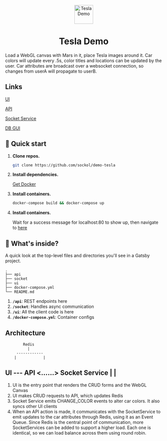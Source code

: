 <p align="center">
  <img alt="Tesla Demo" src="https://www.tesla.com/themes/custom/tesla_frontend/assets/favicons/favicon.ico" width="60" /> 
</p>
<h1 align="center">
  Tesla Demo
</h1>

Load a WebGL canvas with Mars in it, place Tesla images around it. 
Car colors will update every .5s, color titles and locations can be updated by the user.
Car attributes are broadcast over a websocket connection, so changes from userA will propagate to userB.

## Links 

[UI](localhost:80)

[API](localhost:81)

[Socket Service](localhost:81)

[DB GUI](http://localhost:8081/)

## 🚀 Quick start

1.  **Clone repos.**

    ```sh 
    git clone https://github.com/sockol/demo-tesla
    ```

2.  **Install dependencies.**

    [Get Docker](https://www.docker.com/products/docker-desktop)
 
3.  **Install containers.**

    ```sh 
    docker-compose build && docker-compose up
    ```
4.  **Install containers.**

    Wait for a success message for localhost:80 to show up, then navigate to [here](localhost:80)


## 🧐 What's inside?

A quick look at the top-level files and directories you'll see in a Gatsby project.

    .
    ├── api
    ├── socket
    ├── ui
    ├── docker-compose.yml 
    └── README.md

  1.  **`/api`**: REST endpoints here
  2.  **`/socket`**: Handles async communication
  3.  **`/ui`**: All the client code is here
  4.  **`/docker-compose.yml`**: Container configs

## Architecture 

            Redis
              |
         ------------
        |            |
UI --- API <......> Socket Service
|                    |
 --------------------

1. UI is the entry point that renders the CRUD forms and the WebGL Canvas
2. UI makes CRUD requests to API, which updates Redis
3. Socket Service emits CHANGE_COLOR events to alter car colors. It also syncs other UI clients 
4. When an API action is made, it communicates with the SocketService to emit updates to the car attributes through Redis, using it as an Event Queue. Since Redis is the central point of communication, more SocketServices can be added to support a higher load. Each one is identical, so we can load balance across them using round robin. 